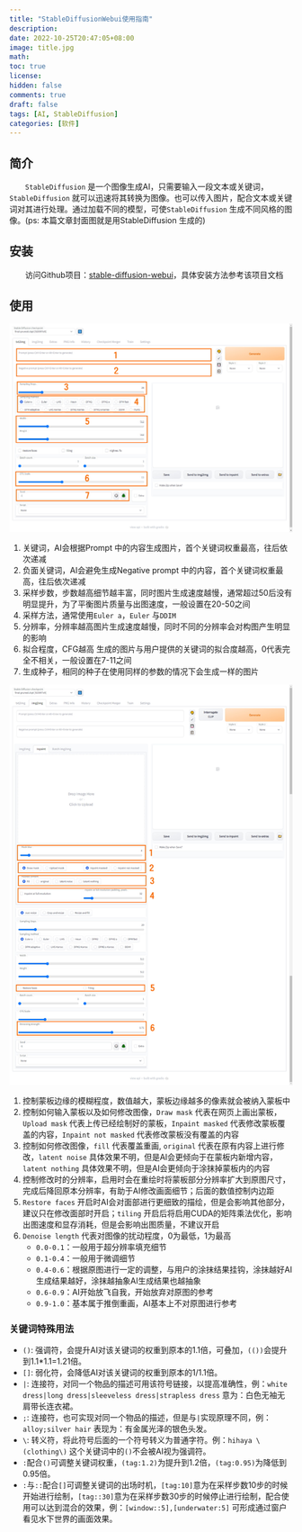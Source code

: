 ```yaml
---
title: "StableDiffusionWebui使用指南"
description:
date: 2022-10-25T20:47:05+08:00
image: title.jpg
math:
toc: true
license:
hidden: false
comments: true
draft: false
tags: [AI, StableDiffusion]
categories: [软件]
---
```


## 简介
　　`StableDiffusion` 是一个图像生成AI，只需要输入一段文本或关键词，`StableDiffusion` 就可以迅速将其转换为图像。也可以传入图片，配合文本或关键词对其进行处理。通过加载不同的模型，可使`StableDiffusion` 生成不同风格的图像。(ps: 本篇文章封面图就是用StableDiffusion 生成的)

## 安装
　　访问Github项目：[stable-diffusion-webui](https://github.com/AUTOMATIC1111/stable-diffusion-webui)，具体安装方法参考该项目文档

## 使用

![txt2img](01.jpg)

1. 关键词，AI会根据Prompt 中的内容生成图片，首个关键词权重最高，往后依次递减
2. 负面关键词，AI会避免生成Negative prompt 中的内容，首个关键词权重最高，往后依次递减
3. 采样步数，步数越高细节越丰富，同时图片生成速度越慢，通常超过50后没有明显提升，为了平衡图片质量与出图速度，一般设置在20-50之间
4. 采样方法，通常使用`Euler a`，`Euler` 与`DDIM`
5. 分辨率，分辨率越高图片生成速度越慢，同时不同的分辨率会对构图产生明显的影响
6. 拟合程度，CFG越高 生成的图片与用户提供的关键词的拟合度越高，0代表完全不相关，一般设置在7-11之间
7. 生成种子，相同的种子在使用同样的参数的情况下会生成一样的图片

![img2img](02.jpg)

1. 控制蒙板边缘的模糊程度，数值越大，蒙板边缘越多的像素就会被纳入蒙板中
2. 控制如何输入蒙板以及如何修改图像，`Draw mask` 代表在网页上画出蒙板，`Upload mask` 代表上传已经绘制好的蒙板，`Inpaint masked` 代表修改蒙板覆盖的内容，`Inpaint not masked` 代表修改蒙板没有覆盖的内容
3. 控制如何修改图像，`fill` 代表覆盖重画, `original` 代表在原有内容上进行修改，`latent noise` 具体效果不明，但是AI会更倾向于在蒙板内新增内容，`latent nothing` 具体效果不明，但是AI会更倾向于涂抹掉蒙板内的内容
4. 控制修改时的分辨率，启用时会在重绘时将蒙板部分分辨率扩大到原图尺寸，完成后降回原本分辨率，有助于AI修改画面细节；后面的数值控制内边距
5. `Restore faces` 开启时AI会对面部进行更细致的描绘，但是会影响其他部分，建议只在修改面部时开启；`tiling` 开启后将启用CUDA的矩阵乘法优化，影响出图速度和显存消耗，但是会影响出图质量，不建议开启
6. `Denoise length` 代表对图像的扰动程度，0为最低，1为最高
    - `0.0-0.1`：一般用于超分辨率填充细节
    - `0.1-0.4`：一般用于微调细节
    - `0.4-0.6`：根据原图进行一定的调整，与用户的涂抹结果挂钩，涂抹越好AI生成结果越好，涂抹越抽象AI生成结果也越抽象
    - `0.6-0.9`：AI开始放飞自我，开始放弃对原图的参考
    - `0.9-1.0`：基本属于推倒重画，AI基本上不对原图进行参考

### 关键词特殊用法
- `()`: 强调符，会提升AI对该关键词的权重到原本的1.1倍，可叠加，`(())`会提升到1.1*1.1=1.21倍。
- `[]`: 弱化符，会降低AI对该关键词的权重到原本的1/1.1倍。
- `|`: 连接符，对同一个物品的描述可用该符号链接，以提高准确性，例：`white dress|long dress|sleeveless dress|strapless dress` 意为：白色无袖无肩带长连衣裙。
- `;`: 连接符，也可实现对同一个物品的描述，但是与`|`实现原理不同，例：`alloy;silver hair` 表现为：有金属光泽的银色头发。
- `\`: 转义符，将此符号后面的一个符号转义为普通字符。例：`hihaya \(clothing\)` 这个关键词中的`()`不会被AI视为强调符。
- `:`配合`()`可调整关键词权重，`(tag:1.2)`为提升到1.2倍，`(tag:0.95)`为降低到0.95倍。
- `:`与`::`配合`[]`可调整关键词的出场时机，`[tag:10]`意为在采样步数10步的时候开始进行绘制，`[tag::30]`意为在采样步数30步的时候停止进行绘制，配合使用可以达到混合的效果，例：`[window::5],[underwater:5]` 可形成通过窗户看见水下世界的画面效果。

<!--
## 相关网站
- NovelAI资源整合: https://www.kdocs.cn/l/cvg8ccOGj5sq
- 元素法典: https://docs.qq.com/doc/DWHl3am5Zb05QbGVs
- Danbooru Tag Wiki: https://danbooru.donmai.us/wiki_pages/tag_groups
-->
